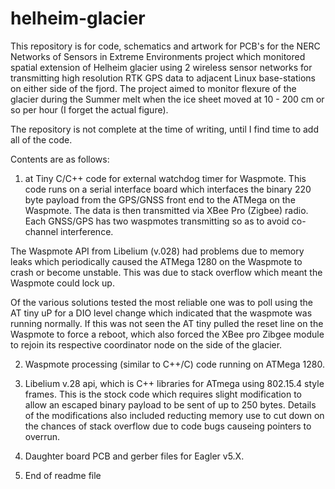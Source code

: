 # helheim-glacier
This repository is for code, schematics and artwork for PCB's for the NERC Networks of Sensors in Extreme Environments project 
which monitored spatial extension of Helheim glacier using 2 wireless sensor networks for transmitting high resolution RTK GPS data to
adjacent Linux base-stations on either side of the fjord. The project aimed to monitor flexure of the glacier during the Summer
melt when the ice sheet moved at 10 - 200 cm or so per hour (I forget the actual figure).

The repository is not complete at the time of writing, until I find time to add all of the code.

Contents are as follows:
1.  at Tiny C/C++ code for external watchdog timer for Waspmote. This code runs on a serial interface board which interfaces the binary 220 byte payload from the GPS/GNSS front end to the ATMega on the Waspmote. The data is then transmitted via XBee Pro (Zigbee) radio. Each GNSS/GPS has two waspmotes transmitting so as to avoid co-channel interference.

The Waspmote API from Libelium (v.028) had problems due to memory leaks which periodically caused the ATMega 1280 on the Waspmote to crash
or become unstable. This was due to stack overflow which meant the Waspmote could lock up.

Of the various solutions tested the most reliable one was to poll using the AT tiny uP for a DIO level change which indicated that the 
waspmote was running normally. If this was not seen the AT tiny pulled the reset line on the Waspmote to force a reboot, which also forced 
the XBee pro Zibgee module to rejoin its respective coordinator node on the side of the glacier. 

2.  Waspmote processing (similar to C++/C) code running on ATMega 1280.

3.  Libelium v.28 api, which is C++ libraries for ATmega using 802.15.4 style frames.  This is the stock code which requires slight modification to allow an escaped binary payload to be sent of up to 250 bytes. Details of the modifications also included reducting memory use to cut down on the chances of stack overflow due to code bugs causeing pointers to overrun.

4.  Daughter board PCB and gerber files for Eagler v5.X.

5.  End of readme file
